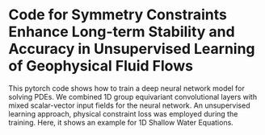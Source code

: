 # Code for Symmetry Constraints Enhance Long-term Stability and Accuracy in Unsupervised Learning of Geophysical Fluid Flows

This pytorch code shows how to train a deep neural network model for solving PDEs. We combined 1D group equivariant convolutional layers with mixed scalar-vector input fields for the neural network. An unsupervised learning approach, physical constraint loss was employed during the training. Here, it shows an example for 1D Shallow Water Equations. 
